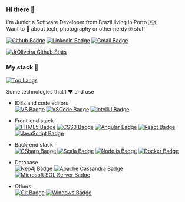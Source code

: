 ### Hi there 👋

I'm Junior a Software Developer from Brazil living in Porto 🇵🇹  
Want to 💬 about tech, photography or other nerdy 🤓 stuff  

<a href="https://github.com/jroliveira" target="_blank"> ![Github Badge](https://img.shields.io/badge/-jroliveira-000?style=flat-square&logo=Github&logoColor=white&link=https://github.com/jroliveira)</a>
<a href="https://www.linkedin.com/in/junior-oliveira/" target="_blank"> ![Linkedin Badge](https://img.shields.io/badge/-junior&#8208;oliveira-blue?style=flat-square&logo=Linkedin&logoColor=white&link=https://www.linkedin.com/in/junior-oliveira)</a>
<a href="mailto:junolive@gmail.com" target="_blank"> ![Gmail Badge](https://img.shields.io/badge/-junolive-c14438?style=flat-square&logo=Gmail&logoColor=white&link=mailto:junolive@gmail.com)</a>

[![JrOliveira Github Stats](https://github-readme-stats.vercel.app/api?username=jroliveira&show_icons=true&count_private=true&include_all_commits=true)](https://github.com/jroliveira)

### My stack 🚀

[![Top Langs](https://github-readme-stats.vercel.app/api/top-langs/?username=jroliveira&layout=compact)](https://github.com/jroliveira)

Some technologies that I ❤️ and use

 - IDEs and code editors  
<a href="https://visualstudio.microsoft.com" target="_blank"> ![VS Badge](https://img.shields.io/badge/-Visual%20Studio-5C2D91?style=flat-square&logo=visual-studio&logoColor=white)</a>
<a href="https://code.visualstudio.com" target="_blank"> ![VSCode Badge](https://img.shields.io/badge/-VSCode-007ACC?style=flat-square&logo=visual-studio-code&logoColor=white)</a>
<a href="https://www.jetbrains.com/idea" target="_blank"> ![IntelliJ Badge](https://img.shields.io/badge/-IntelliJ%20IDEA-000000?style=flat-square&logo=intellij-idea&logoColor=white)</a>

 - Front-end stack  
<a href="https://developer.mozilla.org/en-US/docs/Web/Guide/HTML/HTML5" target="_blank"> ![HTML5 Badge](https://img.shields.io/badge/-HTML5-E34F26?style=flat-square&logo=html5&logoColor=white)</a>
<a href="https://developer.mozilla.org/en-US/docs/Web/CSS" target="_blank"> ![CSS3 Badge](https://img.shields.io/badge/-CSS3-1572B6?style=flat-square&logo=css3&logoColor=white)</a>
<a href="https://angular.io" target="_blank"> ![Angular Badge](https://img.shields.io/badge/-Angular-DD0031?style=flat-square&logo=angular&logoColor=white)</a>
<a href="https://reactjs.org" target="_blank"> ![React Badge](https://img.shields.io/badge/-React-61DAFB?style=flat-square&logo=react&logoColor=white)</a>
<a href="https://developer.mozilla.org/en-US/docs/Web/JavaScript" target="_blank"> ![JavaScript Badge](https://img.shields.io/badge/-JavaScript-yellow?style=flat-square&logo=javascript&logoColor=white)</a>

 - Back-end stack  
<a href="https://docs.microsoft.com/en-us/dotnet/csharp" target="_blank"> ![CSharp Badge](https://img.shields.io/badge/-CSharp-239120?style=flat-square&logo=c-sharp&logoColor=white)</a>
<a href="https://www.scala-lang.org" target="_blank"> ![Scala Badge](https://img.shields.io/badge/-Scala-DC322F?style=flat-square&logo=scala&logoColor=white)</a>
<a href="https://nodejs.org" target="_blank"> ![Node.js Badge](https://img.shields.io/badge/-Node.js-339933?style=flat-square&logo=node.js&logoColor=white)</a>
<a href="https://docker.com" target="_blank"> ![Docker Badge](https://img.shields.io/badge/-Docker-2496ED?style=flat-square&logo=docker&logoColor=white)</a>

 - Database  
<a href="https://neo4j.com" target="_blank"> ![Neo4j Badge](https://img.shields.io/badge/-Neo4j-008CC1?style=flat-square&logo=neo4j&logoColor=white)</a>
<a href="https://cassandra.apache.org" target="_blank"> ![Apache Cassandra Badge](https://img.shields.io/badge/-Apache%20Cassandra-1287B1?style=flat-square&logo=cassandra&logoColor=white)</a>
<a href="https://www.microsoft.com/en-us/sql-server" target="_blank"> ![Microsoft SQL Server Badge](https://img.shields.io/badge/-Microsoft%20SQL%20Server-CC2927?style=flat-square&logo=microsoft-sql-server&logoColor=white)</a>

 - Others  
<a href="https://git-scm.com" target="_blank"> ![Git Badge](https://img.shields.io/badge/-Git-F05032?style=flat-square&logo=git&logoColor=white)</a>
<a href="https://www.microsoft.com" target="_blank"> ![Windows Badge](https://img.shields.io/badge/-Windows-0078D6?style=flat-square&logo=windows&logoColor=white)</a>
